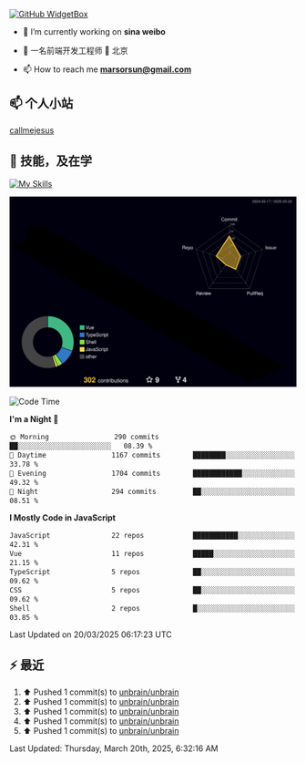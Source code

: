 [![GitHub WidgetBox](https://github-widgetbox.vercel.app/api/profile?username=unbrain&data=followers,repositories,stars,commits)](https://github.com/unbrain/github-widgetbox)

- 🔭 I’m currently working on **sina weibo**

- 🌱 一名前端开发工程师 📍 北京

- 📫 How to reach me **marsorsun@gmail.com**

## 📫  个人小站

[callmejesus](https://www.callmejesus.xyz/)


## 🚀 技能，及在学

[![My Skills](https://skillicons.dev/icons?i=vite,rollup,vscode,vue,javascript,react,nodejs,java,python,php)](https://github.com/unbrain)


![rainbow gif](https://raw.githubusercontent.com/unbrain/unbrain/main/profile-3d-contrib/profile-night-rainbow.svg)


<!-- ## 🐍 它正在吃掉我的小绿点

![snake gif](https://raw.githubusercontent.com/unbrain/unbrain/77e198e28fb66a14643e4e58f5b713c0cc565cfd/github-contribution-grid-snake-dark.svg) -->

<!--START_SECTION:waka-->
![Code Time](http://img.shields.io/badge/Code%20Time-3%2C906%20hrs%2018%20mins-blue)

**I'm a Night 🦉** 

```text
🌞 Morning                290 commits         ██░░░░░░░░░░░░░░░░░░░░░░░   08.39 % 
🌆 Daytime                1167 commits        ████████░░░░░░░░░░░░░░░░░   33.78 % 
🌃 Evening                1704 commits        ████████████░░░░░░░░░░░░░   49.32 % 
🌙 Night                  294 commits         ██░░░░░░░░░░░░░░░░░░░░░░░   08.51 % 
```


**I Mostly Code in JavaScript** 

```text
JavaScript               22 repos            ███████████░░░░░░░░░░░░░░   42.31 % 
Vue                      11 repos            █████░░░░░░░░░░░░░░░░░░░░   21.15 % 
TypeScript               5 repos             ██░░░░░░░░░░░░░░░░░░░░░░░   09.62 % 
CSS                      5 repos             ██░░░░░░░░░░░░░░░░░░░░░░░   09.62 % 
Shell                    2 repos             █░░░░░░░░░░░░░░░░░░░░░░░░   03.85 % 
```




 Last Updated on 20/03/2025 06:17:23 UTC
<!--END_SECTION:waka-->


## ⚡ 最近
<!--RECENT_ACTIVITY:start-->
1. ⬆️ Pushed 1 commit(s) to [unbrain/unbrain](https://github.com/unbrain/unbrain)<br>
2. ⬆️ Pushed 1 commit(s) to [unbrain/unbrain](https://github.com/unbrain/unbrain)<br>
3. ⬆️ Pushed 1 commit(s) to [unbrain/unbrain](https://github.com/unbrain/unbrain)<br>
4. ⬆️ Pushed 1 commit(s) to [unbrain/unbrain](https://github.com/unbrain/unbrain)<br>
5. ⬆️ Pushed 1 commit(s) to [unbrain/unbrain](https://github.com/unbrain/unbrain)<br>
<!--RECENT_ACTIVITY:end-->

<!--RECENT_ACTIVITY:last_update-->
Last Updated: Thursday, March 20th, 2025, 6:32:16 AM
<!--RECENT_ACTIVITY:last_update_end-->


